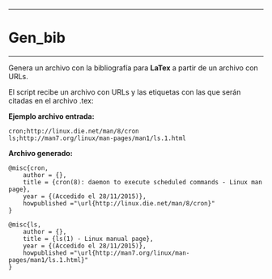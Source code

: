 ________
# Gen_bib
________
Genera un archivo con la bibliografía para **LaTex** a partir de un archivo con URLs.

El script recibe un archivo con URLs y las etiquetas con las que serán citadas en el archivo .tex:

**Ejemplo archivo entrada:** 
```
cron;http://linux.die.net/man/8/cron
ls;http://man7.org/linux/man-pages/man1/ls.1.html
```
**Archivo generado:**
```
@misc{cron,
	author = {},
	title = {cron(8): daemon to execute scheduled commands - Linux man page},
	year = {(Accedido el 28/11/2015)}, 
	howpublished ="\url{http://linux.die.net/man/8/cron}"
} 

@misc{ls,
	author = {},
	title = {ls(1) - Linux manual page},
	year = {(Accedido el 28/11/2015)}, 
	howpublished ="\url{http://man7.org/linux/man-pages/man1/ls.1.html}"
} 
```
